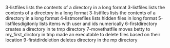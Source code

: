 3-listfiles lists the contents of a directory in a long format
3-listfiles lists the contents of a directory in a long format
3-listfiles lists the contents of a directory in a long format
4-listmorefiles lists hidden files in long format
5-listfilesdigitonly lists items with user and ids numerically
6-firstdirectory creates a directory in te tmp directory
7-movethatfile moves betty to my_first_dirctory in tmp
made an executable to delete files based on their location
9-firstdirdeletion deletes directory in the mp directory
